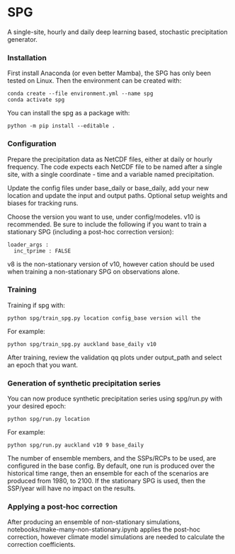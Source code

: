 # SPG

A single-site, hourly and daily deep learning based, stochastic precipitation generator.

### Installation

First install Anaconda (or even better Mamba), the SPG has only been tested on Linux. Then the environment can be created with:

    conda create --file environment.yml --name spg
    conda activate spg

You can install the spg as a package with:

    python -m pip install --editable .

### Configuration

Prepare the precipitation data as NetCDF files, either at daily or hourly frequency. The code expects each NetCDF file to be named after a single site, with a single coordinate - time and a variable named precipitation.

Update the config files under base_daily or base_daily, add your new location and update the input and output paths. Optional setup weights and biases for tracking runs.

Choose the version you want to use, under config/modeles. v10 is recommended. Be sure to include the following if you want to train a stationary SPG (including a post-hoc correction version):

    loader_args :
      inc_tprime : FALSE

v8 is the non-stationary version of v10, however cation should be used when training a non-stationary SPG on observations alone.

### Training

Training if spg with:

    python spg/train_spg.py location config_base version will the

For example:

    python spg/train_spg.py auckland base_daily v10

After training, review the validation qq plots under output_path and select an epoch that you want.

### Generation of synthetic precipitation series

You can now produce synthetic precipitation series using spg/run.py with your desired epoch:

    python spg/run.py location

For example:

    python spg/run.py auckland v10 9 base_daily

The number of ensemble members, and the SSPs/RCPs to be used, are configured in the base config. By default, one run is produced over the historical time range, then an ensemble for each of the scenarios are produced from 1980, to 2100. If the stationary SPG is used, then the SSP/year will have no impact on the results.

### Applying a post-hoc correction

After producing an ensemble of non-stationary simulations, notebooks/make-many-non-stationary.ipynb applies the post-hoc correction, however climate model simulations are needed to calculate the correction coefficients.
